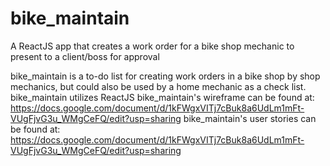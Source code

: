 # bike_maintain
A ReactJS app that creates a work order for a bike shop mechanic to present to a client/boss for approval

bike_maintain is a to-do list for creating work orders in a bike shop by shop mechanics, but could also be used by
a home mechanic as a check list.
bike_maintain utilizes ReactJS 
bike_maintain's wireframe can be found at: https://docs.google.com/document/d/1kFWgxVITj7cBuk8a6UdLm1mFt-VUgFjvG3u_WMgCeFQ/edit?usp=sharing
bike_maintain's user stories can be found at:  https://docs.google.com/document/d/1kFWgxVITj7cBuk8a6UdLm1mFt-VUgFjvG3u_WMgCeFQ/edit?usp=sharing